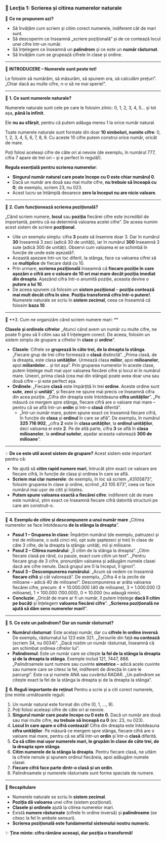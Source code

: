 ### 📘 Lecția 1: Scrierea și citirea numerelor naturale

🎯 **Ce ne propunem azi?**

- Să învățăm cum scriem și citim corect numerele, indiferent cât de mari sunt.
- Să descoperim ce înseamnă „scriere pozițională” și de ce contează locul unei cifre într-un număr.
- Să înțelegem ce înseamnă un **palindrom** și ce este un **număr răsturnat**.
- Să învățăm cum se grupează cifrele în clase și ordine.

------

🔔 **INTRODUCERE – Numerele sunt peste tot!** 

Le folosim să numărăm, să măsurăm, să spunem ora, să calculăm prețuri”. „Chiar dacă au multe cifre, n-o să ne mai sperie!”.

------

🔹 **1. Ce sunt numerele naturale?** 

Numerele naturale sunt cele pe care le folosim zilnic: 0, 1, 2, 3, 4, 5… și tot așa, **până la infinit**. 

Ele **nu au sfârșit**, pentru că putem adăuga mereu 1 la orice număr natural. 

Toate numerele naturale sunt formate din doar **10 simboluri, numite cifre**: 0, 1, 2, 3, 4, 5, 6, 7, 8, 9. Cu aceste 10 cifre putem construi orice număr, oricât de mare. 

Poți folosi aceleași cifre de câte ori ai nevoie (de exemplu, în numărul 777, cifra 7 apare de trei ori – și e perfect în regulă!).

**Regula esențială pentru scrierea numerelor**:

- **Singurul număr natural care poate începe cu 0 este chiar numărul 0**.
- Dacă un număr are două sau mai multe cifre, **nu trebuie să înceapă cu 0**; de exemplu, scriem 23, nu 023.
- Acest lucru se întâmplă deoarece **zero la început nu are nicio valoare**.

------

🔹 **2. Cum funcționează scrierea pozițională?**

 „Când scriem numere, **locul** sau **poziția** fiecărei cifre este incredibil de importantă, pentru că ea determină valoarea acelei cifre”. De aceea numim acest sistem de scriere **pozițional**.

- Uite un exemplu simplu: cifra **3** poate să însemne doar 3. Dar în numărul **30** înseamnă 3 zeci (adică 30 de unități), iar în numărul **300** înseamnă 3 sute (adică 300 de unități). Observi cum valoarea ei se schimbă în funcție de unde este așezată?.
- Această așezare într-un loc diferit, la stânga, face ca valoarea cifrei să se **multiplice** de fiecare dată cu 10.
- Prin urmare, **scrierea pozițională** înseamnă că **fiecare poziție în care așezăm o cifră are o valoare de 10 ori mai mare decât poziția imediat din dreapta**. Așezând cifra într-o anumită poziție, aceasta devine o **putere a lui 10**.
- De aceea spunem că folosim un **sistem pozițional** – **poziția contează mai mult decât cifra în sine**. **Poziția transformă cifra într-o putere!**. Numerele naturale se scriu în **sistem zecimal**, ceea ce înseamnă că folosim **baza 10**.

------

🔹 **3. Cum ne organizăm când scriem numere mari: **

**Clasele și ordinele cifrelor** „Atunci când avem un număr cu multe cifre, ne poate fi greu să îl citim sau să îl înțelegem corect. De aceea, folosim un sistem simplu de grupare a cifrelor în **clase** și **ordine**”.

- **Clasele**: Cifrele se **grupează în câte trei, de la dreapta la stânga**. „Fiecare grup de trei cifre formează o **clasă** distinctă”. „Prima clasă, de la dreapta, este clasa **unităților**. Urmează clasa **miilor**, apoi **milioanelor**, apoi **miliardelor**… și tot așa”. Prin gruparea numerelor în aceste clase, putem înțelege mult mai ușor valoarea fiecărei cifre și locul ei în numărul mare. Uneori, prima clasă (cea mai din stânga) poate avea doar una sau două cifre – și este perfect așa.
- **Ordinele**: „Fiecare **clasă** este împărțită în trei **ordine**. Aceste ordine sunt **sute**, **zeci** și **unități**”, și fiecare ne spune mai precis ce înseamnă cifra din acea poziție. „Cifra din dreapta este întotdeauna **cifra unităților**”. „Pe măsură ce mergem spre stânga, fiecare cifră are o valoare mai mare – pentru că se află într-un **ordin** și într-o **clasă** diferită”.
  - „Într-un număr mare, putem spune exact ce înseamnă fiecare cifră, în funcție de **clasa** și **ordinul** în care se află”. De exemplu, în numărul **325 716 902**, „cifra **2** este în **clasa unităților**, la **ordinul unităților**, deci valoarea ei este **2**. Pe de altă parte, cifra **3** se află în **clasa milioanelor**, la **ordinul sutelor**, așadar aceasta valorează **300 de milioane**”.

------

💡 **De ce este util acest sistem de grupare?** Acest sistem este important pentru că:

- Ne ajută să **citim rapid numere mari**, întrucât știm exact ce valoare are fiecare cifră, în funcție de clasa și ordinea în care se află.
- **Scriem mai clar numerele**: de exemplu, în loc să scriem „43105873”, folosim gruparea în clase și ordine, scriind „43 105 873”, ceea ce face numărul mai ușor de citit și înțeles.
- **Putem spune valoarea exactă a fiecărei cifre**: indiferent cât de mare este numărul, știm exact ce înseamnă fiecare cifră datorită structurii pe care am construit-o.

------

🔹 **4. Exemplu de citire și descompunere a unui număr mare** „Citirea numerelor se face întotdeauna **de la stânga la dreapta**”.

- **Pasul 1 – Gruparea în clase**: Împărțim numărul (de exemplu, patruzeci și trei de milioane, o sută cinci mii, opt sute șaptezeci și trei) în clase de câte 3 cifre, de la dreapta la stânga: unități, mii și milioane.
- **Pasul 2 – Citirea numărului**: „Îl citim de la stânga la dreapta”. „Citim fiecare clasă pe rând, cu pauze, exact cum citim un text”. „Pentru fiecare grup de 3 cifre, pronunțăm valoarea și adăugăm numele clasei dacă are cifre nenule. Dacă grupul are 0 la început, îl ignori”.
- **Pasul 3 – Descompunerea numărului**: „Acum să vedem ce înseamnă **fiecare cifră** și cât valorează”. De exemplu, „Cifra 4 e la zecile de milioane – adică 40 de milioane!”. Descompunerea ar arăta valoarea fiecărei cifre, precum: 4 × 10.000.000 (40 de milioane), 3 × 1.000.000 (3 milioane), 1 × 100.000 (100.000), 0 × 10.000 (nu adaugă nimic).
- **Concluzie**: „Oricât de mare ar fi un număr, îl putem înțelege **dacă îl citim pe bucăți** și înțelegem **valoarea fiecărei cifre**”. „**Scrierea pozițională ne ajută să dăm sens numerelor mari!**”.

------

🔹 **5. Ce este un palindrom? Dar un număr răsturnat?**

- **Numărul răsturnat**: Este același număr, dar cu **cifrele în ordine inversă**. De exemplu, răsturnatul lui 123 este 321. „Zerourile din față **nu contează** (scriem 34, nu 0034)”. „Dacă rostim un număr răsturnat, înseamnă că am schimbat ordinea cifrelor lui”.
- **Palindromul**: Este un număr care se citește **la fel de la stânga la dreapta și de la dreapta la stânga**. Exemple includ 121, 7447, 888. „Palindroamele sunt numere sau cuvinte **simetrice** – adică acele cuvinte sau numere care se citesc la fel, indiferent de direcția în care le parcurgi”. Este ca și numele ANA sau cuvântul RADAR. „Un palindrom se citește exact la fel de la stânga la dreapta și de la dreapta la stânga”.



🔹 **6. Reguli importante de reținut** Pentru a scrie și a citi corect numerele, ține minte următoarele reguli:

1. Un număr natural este format din cifre (0, 1, ..., 9).
2. Poți folosi aceleași cifre de câte ori ai nevoie.
3. **Singurul număr care poate începe cu 0 este 0.** Dacă un număr are două sau mai multe cifre, **nu trebuie să înceapă cu 0** (ex: 23, nu 023).
4. **Locul în care apare o cifră contează!** Cifra din dreapta este întotdeauna **cifra unităților**. Pe măsură ce mergem spre stânga, fiecare cifră are o valoare mai mare, pentru că se află într-un **ordin** și într-o **clasă** diferită.
5. **Ca să citim mai ușor numerele mari, le grupăm în clase de câte trei, de la dreapta spre stânga**.
6. **Citim numerele de la stânga la dreapta**. Pentru fiecare clasă, ne uităm la cifrele nenule și spunem ordinul fiecăreia, apoi adăugăm numele clasei.
7. **Fiecare cifră face parte dintr-o clasă și un ordin**.
8. Palindroamele și numerele răsturnate sunt forme speciale de numere.

------

🔁 **Recapitulare**

- Numerele naturale se scriu în **sistem zecimal**.
- **Poziția dă valoarea** unei cifre (sistem pozițional).
- **Clasele și ordinele** ajută la citirea numerelor mari.
- Există **numere răsturnate** (cifrele în ordine inversă) și **palindroame** (se citesc la fel în ambele sensuri).
- **Scrierea pozițională este fundamentul sistemului nostru numeric**.

✨ **Ține minte: cifra rămâne aceeași, dar poziția o transformă!**